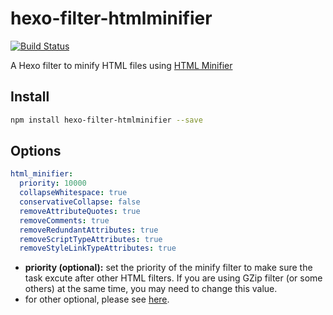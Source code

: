 # hexo-filter-htmlminifier

[![Build Status](https://travis-ci.org/yangliu/hexo-filter-htmlminifier.svg?branch=master)](https://travis-ci.org/yangliu/hexo-filter-htmlminifier)

A Hexo filter to minify HTML files using [HTML Minifier](https://kangax.github.io/html-minifier/)

## Install

``` bash
npm install hexo-filter-htmlminifier --save
```

## Options

``` yaml
html_minifier:
  priority: 10000
  collapseWhitespace: true
  conservativeCollapse: false
  removeAttributeQuotes: true
  removeComments: true
  removeRedundantAttributes: true
  removeScriptTypeAttributes: true
  removeStyleLinkTypeAttributes: true
```

* **priority (optional):** set the priority of the minify filter to make sure the task excute after other HTML filters. If you are using GZip filter (or some others) at the same time, you may need to change this value.
* for other optional, please see [here](https://github.com/kangax/html-minifier#options-quick-reference).

